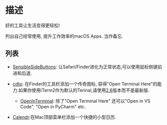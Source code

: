 # 描述
好的工具让生活变得更轻松!

列出自己经常使用, 提升工作效率的macOS Apps. 当作备忘.
## 列表
- [SensibleSideButtons](https://sensible-side-buttons.archagon.net): 让Safari/Finder进化为正常状态,可以使用鼠标侧键前进和后退.
- [cdto](https://github.com/jbtule/cdto): 在Finder的工具栏添加一个传奇图标, 获得"Open Terminal Here"的能力.如果你使用iTerm2作为默认的Terinal,请使用[2.6](https://github.com/jbtule/cdto/issues/46)版本而不是最新版.
    - [OpenInTerminal](https://github.com/Ji4n1ng/OpenInTerminal): 除了"Open Terminal Here" 还可以"Open in VS Code", "Open in PyCharm" etc.

- [Calendr](https://github.com/pakerwreah/Calendr):在Mac顶部菜单栏添加一个快捷的小型日历.